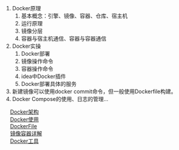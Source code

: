  
1. Docker原理  
    1. 基本概念：引擎、镜像、容器、仓库、宿主机    
    2. 运行原理   
    3. 镜像分层  
    4. 容器与宿主机通信、容器与容器通信  
2. Docker实操
    1. Docker部署
    2. 镜像操作命令
    3. 容器操作命令
    4. idea中Docker插件
    5. Docker部署具体的服务
3. 新建镜像可以使用docker commit命令，但一般使用Dockerfile构建。  
4. Docker Compose的使用、日志的管理...


&emsp; [Docker架构](/docs/devops/docker/principle.md)  
&emsp; [Docker使用](/docs/devops/docker/command.md)  
&emsp; [DockerFile](/docs/devops/docker/file.md)  
&emsp; [镜像容器详解](/docs/devops/docker/image.md)  
&emsp; [Docker工具](/docs/devops/docker/tools.md)  

<!-- 
https://mp.weixin.qq.com/s/xq9lrHqBOWjQ65-V4Jrttg
-->
